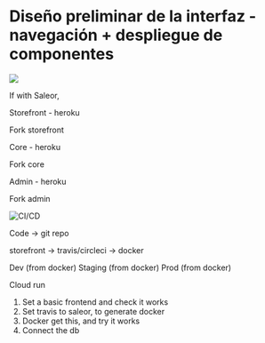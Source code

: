 # Diseño preliminar de la interfaz - navegación + despliegue de componentes

<img src="http://yuml.me/diagram/scruffy/activity/(start)->(auth)->(Catalogo de comercios o productos o precios)->(productos al carro y finnalizar compra)->(end)" >

If with Saleor, 

Storefront - heroku

Fork storefront

Core - heroku

Fork core

Admin - heroku

Fork admin

![CI/CD](https://stackify.com/wp-content/uploads/2019/04/big-Feature-Image-on-What-Is-CI_CD.jpg)

Code -> git repo

storefront -> travis/circleci -> docker

Dev (from docker)
Staging (from docker)
Prod (from docker)

Cloud run 

1. Set a basic frontend and check it works
2. Set travis to saleor, to generate docker
3. Docker get this, and try it works
4. Connect the db

